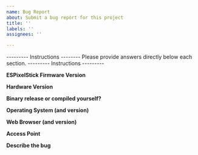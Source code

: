 ```yaml
---
name: Bug Report
about: Submit a bug report for this project
title: ''
labels: ''
assignees: ''

---
```


--------- Instructions --------
Please provide answers directly below each section.
--------- Instructions ---------

**ESPixelStick Firmware Version**


**Hardware Version**


**Binary release or compiled yourself?**


**Operating System (and version)**


**Web Browser (and version)**


**Access Point**


**Describe the bug**
